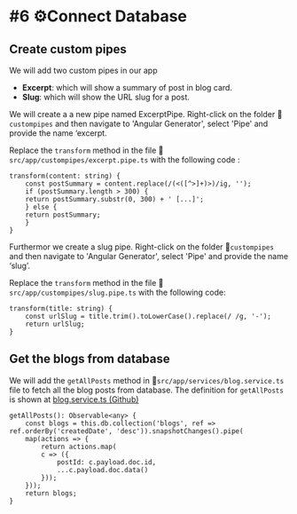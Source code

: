# \#6 ⚙️Connect Database

## Create custom pipes

We will add two custom pipes in our app

* **Excerpt**:  which will show a summary of post in blog card.
* **Slug**:  which will show the URL slug for a post.

We will create a a new pipe named ExcerptPipe. Right-click on the folder 📁`custompipes` and then navigate to 'Angular Generator', select 'Pipe' and provide the name ‘excerpt.

Replace the `transform` method in the file 📝 `src/app/custompipes/excerpt.pipe.ts` with the following code :

```text
transform(content: string) {
    const postSummary = content.replace(/(<([^>]+)>)/ig, '');
    if (postSummary.length > 300) {
    return postSummary.substr(0, 300) + ' [...]';
    } else {
    return postSummary;
    }
}
```

Furthermor we create a slug pipe. Right-click on the folder 📁`custompipes` and then navigate to 'Angular Generator', select 'Pipe' and provide the name ‘slug’.

Replace the `transform` method in the file 📝 `src/app/custompipes/slug.pipe.ts` with the following code:

```text
transform(title: string) {
    const urlSlug = title.trim().toLowerCase().replace(/ /g, '-');
    return urlSlug;
}
```

## Get the blogs from database

We will add the `getAllPosts` method in 📝`src/app/services/blog.service.ts` file to fetch all the blog posts from database. The definition for `getAllPosts` is shown at [blog.service.ts \(Github\)](https://github.com/ng-girls/todo-list-tutorial/blob/master/workshops/blog-editor/code/06-services/blog.service.ts#L19-L29)

```text
getAllPosts(): Observable<any> {
    const blogs = this.db.collection('blogs', ref => ref.orderBy('createdDate', 'desc')).snapshotChanges().pipe(
    map(actions => {
        return actions.map(
        c => ({
            postId: c.payload.doc.id,
            ...c.payload.doc.data()
        }));
    }));
    return blogs;
}
```

